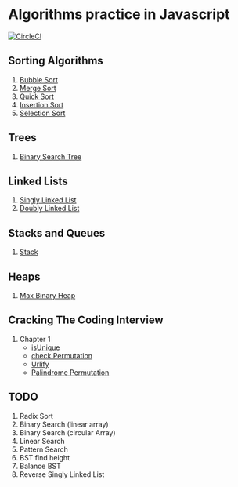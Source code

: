 # Algorithms practice in Javascript

[![CircleCI](https://circleci.com/gh/rishabh09/algorithms-practice.svg?style=svg)](https://circleci.com/gh/rishabh09/algorithms-practice)

## Sorting Algorithms

1. [Bubble Sort](./Sorting/Bubble/bubble.js)
2. [Merge Sort](./Sorting/Merge/merge.js)
3. [Quick Sort](./Sorting/Quick/quick.js)
4. [Insertion Sort](./Sorting/Insertion/insertion.js)
5. [Selection Sort](./Sorting/Selection/selection.js)

## Trees

1. [Binary Search Tree](./Trees/BST/bst.js)

## Linked Lists

1. [Singly Linked List](./LinkedLists/SinglyLinkedList/LinkedList.js)
2. [Doubly Linked List](./LinkedLists/DoublyLinkedList/LinkedList.js)

## Stacks and Queues

1. [Stack](./Stacks/stack.js)

## Heaps

1. [Max Binary Heap](./Heaps/MaxBinaryHeap/max-binary-heap.js)

## Cracking The Coding Interview

1. Chapter 1
   - [isUnique](./CTCI/c1/q1.js)
   - [check Permutation](./CTCI/c1/q2.js)
   - [Urlify](./CTCI/c1/q3.js)
   - [Palindrome Permutation](./CTCI/c1/q4.js)

## TODO

1. Radix Sort
2. Binary Search (linear array)
3. Binary Search (circular Array)
4. Linear Search
5. Pattern Search
6. BST find height
7. Balance BST
8. Reverse Singly Linked List
